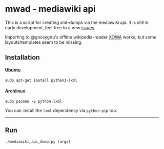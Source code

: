 # mwad - mediawiki api 


This is a script for creating xml-dumps via the mediawiki api.
It is still in early development, feel free to a new [issues](https://github.com/Mattze96/mwad/issues).

Importing to @gnosygnu's offline wikipedia-reader [XOWA](https://github.com/gnosygnu/xowa) works, but some layouts/templates seem to be missing.

## Installation
#### Ubuntu
    sudo apt-get install python3-lxml
#### Archlinux
    sudo pacman -S python-lxml

You can install the `lxml` dependency via `python-pip` too.

---


## Run
    ./mediawiki_api_dump.py [args]
